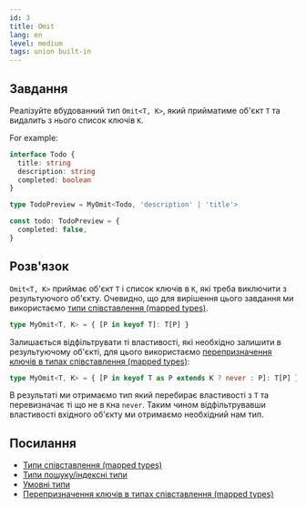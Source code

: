 ```yaml
---
id: 3
title: Omit
lang: en
level: medium
tags: union built-in
---
```


## Завдання

Реалізуйте вбудованний тип `Omit<T, K>`, який прийматиме об'єкт `T` та видалить з нього список ключів `K`.

For example:

```ts
interface Todo {
  title: string
  description: string
  completed: boolean
}

type TodoPreview = MyOmit<Todo, 'description' | 'title'>

const todo: TodoPreview = {
  completed: false,
}
```

## Розв'язок

`Omit<T, K>` приймає об'єкт `T` і список ключів в `K`, які треба виключити з результуючого об'єкту.
Очевидно, що для вирішення цього завдання ми використаємо [типи співставлення (mapped types)](https://www.typescriptlang.org/docs/handbook/advanced-types.html#mapped-types).

```typescript
type MyOmit<T, K> = { [P in keyof T]: T[P] }
```

Залишається відфільтрувати ті властивості, які необхідно залишити в результуючому об'єкті, для цього використаємо [перепризначення ключів в типах співставлення (mapped types)](https://www.typescriptlang.org/docs/handbook/release-notes/typescript-4-1.html#key-remapping-in-mapped-types):

```typescript
type MyOmit<T, K> = { [P in keyof T as P extends K ? never : P]: T[P] }
```

В результаті ми отримаємо тип який перебирає властивості з `T` та перевизначає ті що не в `K`на `never`.
Таким чином відфільтрувавши властивості вхідного об'єкту ми отримаємо необхідний нам тип.

## Посилання

- [Типи співставлення (mapped types)](https://www.typescriptlang.org/docs/handbook/advanced-types.html#mapped-types)
- [Типи пошуку/індексні типи](https://www.typescriptlang.org/docs/handbook/advanced-types.html#index-types)
- [Умовні типи](https://www.typescriptlang.org/docs/handbook/advanced-types.html#conditional-types)
- [Перепризначення ключів в типах співставлення (mapped types)](https://www.typescriptlang.org/docs/handbook/release-notes/typescript-4-1.html#key-remapping-in-mapped-types)
